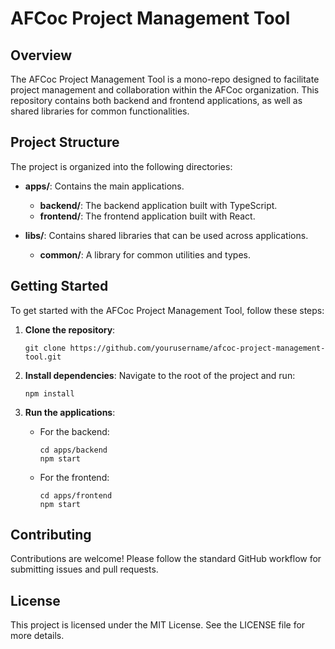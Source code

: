 # AFCoc Project Management Tool

## Overview

The AFCoc Project Management Tool is a mono-repo designed to facilitate project management and collaboration within the AFCoc organization. This repository contains both backend and frontend applications, as well as shared libraries for common functionalities.

## Project Structure

The project is organized into the following directories:

- **apps/**: Contains the main applications.
  - **backend/**: The backend application built with TypeScript.
  - **frontend/**: The frontend application built with React.

- **libs/**: Contains shared libraries that can be used across applications.
  - **common/**: A library for common utilities and types.

## Getting Started

To get started with the AFCoc Project Management Tool, follow these steps:

1. **Clone the repository**:
   ```
   git clone https://github.com/yourusername/afcoc-project-management-tool.git
   ```

2. **Install dependencies**:
   Navigate to the root of the project and run:
   ```
   npm install
   ```

3. **Run the applications**:
   - For the backend:
     ```
     cd apps/backend
     npm start
     ```
   - For the frontend:
     ```
     cd apps/frontend
     npm start
     ```

## Contributing

Contributions are welcome! Please follow the standard GitHub workflow for submitting issues and pull requests.

## License

This project is licensed under the MIT License. See the LICENSE file for more details.